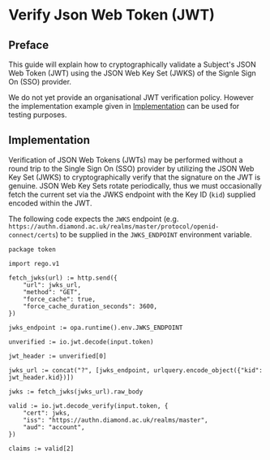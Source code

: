 # Verify Json Web Token (JWT)

## Preface

This guide will explain how to cryptographically validate a Subject's JSON Web Token (JWT) using the JSON Web Key Set (JWKS) of the Signle Sign On (SSO) provider.

We do not yet provide an organisational JWT verification policy. However the implementation example given in [Implementation](#implementation) can be used for testing purposes.

## Implementation

Verification of JSON Web Tokens (JWTs) may be performed without a round trip to the Single Sign On (SSO) provider by utilizing the JSON Web Key Set (JWKS) to cryptographically verify that the signature on the JWT is genuine. JSON Web Key Sets rotate periodically, thus we must occasionally fetch the current set via the JWKS endpoint with the Key ID (`kid`) supplied encoded within the JWT.

The following code expects the `JWKS` endpoint (e.g. `https://authn.diamond.ac.uk/realms/master/protocol/openid-connect/certs`) to be supplied in the `JWKS_ENDPOINT` environment variable.

```rego
package token

import rego.v1

fetch_jwks(url) := http.send({
    "url": jwks_url,
    "method": "GET",
    "force_cache": true,
    "force_cache_duration_seconds": 3600,
})

jwks_endpoint := opa.runtime().env.JWKS_ENDPOINT

unverified := io.jwt.decode(input.token)

jwt_header := unverified[0]

jwks_url := concat("?", [jwks_endpoint, urlquery.encode_object({"kid": jwt_header.kid})])

jwks := fetch_jwks(jwks_url).raw_body

valid := io.jwt.decode_verify(input.token, {
    "cert": jwks,
    "iss": "https://authn.diamond.ac.uk/realms/master",
    "aud": "account",
})

claims := valid[2] 
```